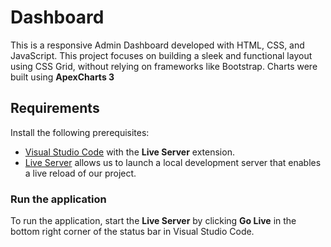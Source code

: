 # Dashboard
This is a responsive Admin Dashboard developed with HTML, CSS, and JavaScript. This project focuses on building a sleek and functional layout using CSS Grid, without relying on frameworks like Bootstrap.
Charts were built using **ApexCharts 3**

## Requirements
Install the following prerequisites:
- [Visual Studio Code](https://code.visualstudio.com/download) with the **Live Server** extension.
- [Live Server](https://marketplace.visualstudio.com/items?itemName=ritwickdey.LiveServer) allows us to launch a local development server that enables a live reload of our project.

### Run the application

To run the application, start the **Live Server** by clicking **Go Live** in the bottom right corner of the status bar in Visual Studio Code.

